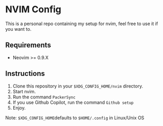 # NVIM Config

This is a personal repo containing my setup for nvim, feel free to use it if you want to.

## Requirements

- Neovim >= 0.9.X

## Instructions

1. Clone this repository in your ```$XDG_CONFIG_HOME/nvim``` directory.
2. Start nvim.
3. Run the command ```PackerSync```
4. If you use Github Copilot, run the command ```Github setup```
5. Enjoy.

Note: ```$XDG_CONFIG_HOME```defaults to ```$HOME/.config``` in Linux/Unix OS
